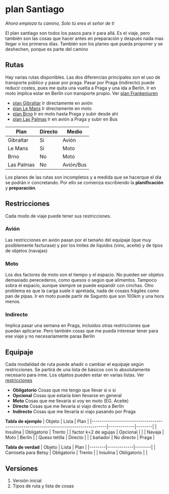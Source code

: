 # plan Santiago
_Ahora empieza tu camino, Solo tú eres el señor de ti_

El plan santiago son todos los pasos para ir para allá. Es el viaje, pero también son las cosas que hacer antes en preparación y después nada mas llegar o los primeros días. También son los planes que pueda proponer y se deshechen, porque es parte del camino

## Rutas
Hay varias rutas disponibles. Las dos diferencias principales son el uso de transporte público y pasar por praga. Pasar por Praga (indirecto) puede reducir costes, pues me quita una vuelta a Praga y una ida a Berlín. Ir en moto implica estar en Berlín con transporte propio. Ver [plan Frankenjuren](Frankenjuren.md)

- [plan Gibraltar](Gibraltar.md) Ir directamente en avión
- [plan Le Mans](Le%20Mans.md) Ir directamente en moto
- [plan Brno](Brno.md) Ir en moto hasta Praga y subir desde ahí
- [plan Las Palmas](Las%20Palmas.md) Ir en avión a Praga y subir en Bus

| Plan       | Directo | Medio     |
|------------|---------|-----------|
| Gibraltar  | Si      | Avión     |
| Le Mans    | Si      | Moto      |
| Brno       | No      | Moto      |
| Las Palmas | No      | Avión/Bus |

Los planes de las rutas son incompletos y a medida que se hacerque el día se podrán ir concretando. Por ello se comienza escribiendo la **planificación** y **preparación**. 

## Restricciones
Cada modo de viaje puede tener sus restricciones. 

### Avión
Las restricciones en avión pasan por el tamaño del equipaje (que muy posiblemente facturase) y por los lmites de líquidos (vino, aceite) y de tipos de objetos (navajas)

### Moto
Los dos factores de moto son el tiempo y el espacio. No pueden ser objetos demasiado perecederos, como quesos o según que alimentos. Tampoco sobra el espacio, aunque siempre se puede expandir con cinchas. Otro problema es que la carga suele ir apretada, nada de cosass frágiles como pan de pipas. Ir en moto puede partir de Sagunto que son 100km y una hora menos.

### Indirecto
Implica pasar una semana en Praga, incluidos otras restricciones que puedan aplicarse. Pero también cosas que me pueda interesar tener para ese viaje y no necesariamente paraa Berlín


## Equipaje
Cada modalidad de ruta puede añadir o cambiar el equipaje según restricciones. Se partirá de una lista de básicos con lo absolutamente necesario para irme. Los objetos pueden estar en varias listas. Ver [restricciones](#restricciones)
- **Obligatorio** Cosas que me tengo que llevar si o si
- **Opcional** Cosas que estaría bien llevarse en general
- **Moto** Cosas que me llevaría si voy en moto (EG. Aceite)
- **Directo** Cosas que me llevaría si viajo directo a Berlín
- **Indirecto** Cosas que me llevaría si viajo pasando por Praga

**Tabla de ejemplo**
| Objeto                                                                              | Lista       | Plan   |
|-------------------------------------------------------------------------------------|-------------|--------|
| Insulina                                                                            | Obligatorio | Trento |
| factor k=2 de agujas                                                                | Opcional    |        |
| Navaja                                                                              | Moto        | Berlín |
| Queso tetilla                                                                       | Directo     |        |
| bañador                                                                             | No directo  | Praga  |


**Tabla de verdad**
| Objeto | Lista       | Plan   |
|--------|-------------|--------|
| Camiseta para Betsy | Obligatorio | Trento |
| Insulina | Obligatorio    |        |






## Versiones
1. Versión inicial
2. Tipos de ruta y lista de cosas